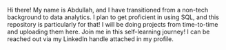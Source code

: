 Hi there! My name is Abdullah, and I have transitioned from a non-tech background to data analytics. I plan to get proficient in using SQL, and this repository is particularly for that! I will be doing projects from time-to-time and uploading them here. Join me in this self-learning journey! I can be reached out via my LinkedIn handle attached in my profile.
